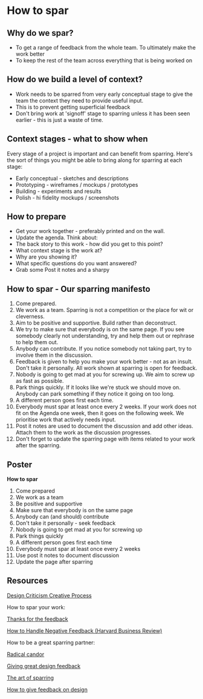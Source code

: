 # How to spar

## Why do we spar?

- To get a range of feedback from the whole team. To ultimately make the work better
- To keep the rest of the team across everything that is being worked on

## How do we build a level of context?

- Work needs to be sparred from very early conceptual stage to give the team the context they need to provide useful input.
- This is to prevent getting superficial feedback
- Don't bring work at 'signoff' stage to sparring unless it has been seen earlier - this is just a waste of time.

## Context stages - what to show when

Every stage of a project is important and can benefit from sparring. Here's the sort of things you might be able to bring along for sparring at each stage:

- Early conceptual - sketches and descriptions
- Prototyping - wireframes / mockups / prototypes
- Building - experiments and results
- Polish - hi fidelity mockups / screenshots

## How to prepare

- Get your work together - preferably printed and on the wall.
- Update the agenda. Think about:
- The back story to this work - how did you get to this point?
- What context stage is the work at?
- Why are you showing it?
- What specific questions do you want answered?
- Grab some Post it notes and a sharpy

## How to spar - Our sparring manifesto

1. Come prepared.
2. We work as a team. Sparring is not a competition or the place for wit or cleverness.
3. Aim to be positive and supportive. Build rather than deconstruct.
4. We try to make sure that everybody is on the same page. If you see somebody clearly not understanding, try and help them out or rephrase to help them out.
5. Anybody can contribute. If you notice somebody not taking part, try to involve them in the discussion.
6. Feedback is given to help you make your work better - not as an insult. Don't take it personally. All work shown at sparring is open for feedback.
7. Nobody is going to get mad at you for screwing up. We aim to screw up as fast as possible.
8. Park things quickly. If it looks like we're stuck we should move on. Anybody can park something if they notice it going on too long.
9. A different person goes first each time.
10. Everybody must spar at least once every 2 weeks. If your work does not fit on the Agenda one week, then it goes on the following week. We prioritise work that actively needs input.
11. Post it notes are used to document the discussion and add other ideas. Attach them to the work as the discussion progresses.
12. Don't forget to update the sparring page with items related to your work after the sparring.

## Poster

**How to spar**

1. Come prepared
2. We work as a team
3. Be positive and supportive
4. Make sure that everybody is on the same page
5. Anybody can (and should) contribute
6. Don't take it personally - seek feedback
7. Nobody is going to get mad at you for screwing up
8. Park things quickly
9. A different person goes first each time
10. Everybody must spar at least once every 2 weeks
11. Use post it notes to document discussion
12. Update the page after sparring

## Resources

[Design Criticism Creative Process](http://alistapart.com/article/design-criticism-creative-process)

How to spar your work:

[Thanks for the feedback](https://www.getabstract.com/en/summary/thanks-for-the-feedback/21213?u=atlassian)

[How to Handle Negative Feedback (Harvard Business Review)](https://hbr.org/2015/08/how-to-handle-negative-feedback)

How to be a great sparring partner:

[Radical candor](https://www.getabstract.com/en/summary/radical-candor/26008?u=atlassian)

[Giving great design feedback](https://medium.com/designing-atlassian/giving-great-design-feedback-50a69a9d34ba#.4dt7w799m)

[The art of sparring](https://medium.com/designing-atlassian/the-art-of-sparring-ce4f379f156c#.jp0r37iwo)

[How to give feedback on design](https://medium.com/designing-atlassian/how-to-give-feedback-on-design-bc713068cf1a#.ncjsz5ik2)
